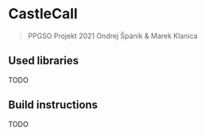 # CastleCall
> PPGSO Projekt 2021
> Ondrej Špánik & Marek Klanica

## Used libraries
TODO

## Build instructions
TODO